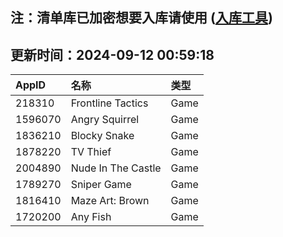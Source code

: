 ## 注：清单库已加密想要入库请使用 ([入库工具](https://github.com/BlankTMing/ManifestAutoUpdate/releases))

## 更新时间：2024-09-12 00:59:18
| AppID | 名称 | 类型  |
| :-------------------- | :----------------------------- | :----------- |
| 218310 | Frontline Tactics| Game |
| 1596070 | Angry Squirrel| Game |
| 1836210 | Blocky Snake| Game |
| 1878220 | TV Thief| Game |
| 2004890 | Nude In The Castle| Game |
| 1789270 | Sniper Game| Game |
| 1816410 | Maze Art: Brown| Game |
| 1720200 | Any Fish| Game |
